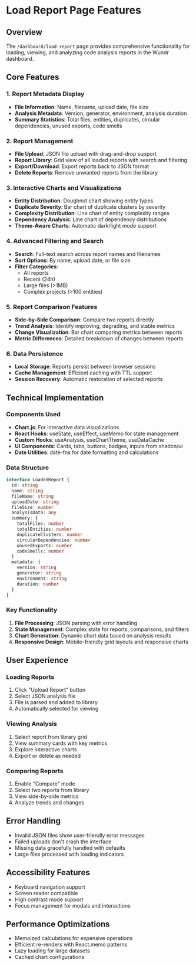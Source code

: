 # Load Report Page Features

## Overview
The `/dashboard/load-report` page provides comprehensive functionality for loading, viewing, and analyzing code analysis reports in the Wundr dashboard.

## Core Features

### 1. Report Metadata Display
- **File Information**: Name, filename, upload date, file size
- **Analysis Metadata**: Version, generator, environment, analysis duration
- **Summary Statistics**: Total files, entities, duplicates, circular dependencies, unused exports, code smells

### 2. Report Management
- **File Upload**: JSON file upload with drag-and-drop support
- **Report Library**: Grid view of all loaded reports with search and filtering
- **Export/Download**: Export reports back to JSON format
- **Delete Reports**: Remove unwanted reports from the library

### 3. Interactive Charts and Visualizations
- **Entity Distribution**: Doughnut chart showing entity types
- **Duplicate Severity**: Bar chart of duplicate clusters by severity
- **Complexity Distribution**: Line chart of entity complexity ranges
- **Dependency Analysis**: Line chart of dependency distributions
- **Theme-Aware Charts**: Automatic dark/light mode support

### 4. Advanced Filtering and Search
- **Search**: Full-text search across report names and filenames
- **Sort Options**: By name, upload date, or file size
- **Filter Categories**: 
  - All reports
  - Recent (24h)
  - Large files (>1MB)
  - Complex projects (>100 entities)

### 5. Report Comparison Features
- **Side-by-Side Comparison**: Compare two reports directly
- **Trend Analysis**: Identify improving, degrading, and stable metrics
- **Change Visualization**: Bar chart comparing metrics between reports
- **Metric Differences**: Detailed breakdown of changes between reports

### 6. Data Persistence
- **Local Storage**: Reports persist between browser sessions
- **Cache Management**: Efficient caching with TTL support
- **Session Recovery**: Automatic restoration of selected reports

## Technical Implementation

### Components Used
- **Chart.js**: For interactive data visualizations
- **React Hooks**: useState, useEffect, useMemo for state management
- **Custom Hooks**: useAnalysis, useChartTheme, useDataCache
- **UI Components**: Cards, tabs, buttons, badges, inputs from shadcn/ui
- **Date Utilities**: date-fns for date formatting and calculations

### Data Structure
```typescript
interface LoadedReport {
  id: string
  name: string
  fileName: string
  uploadDate: string
  fileSize: number
  analysisData: any
  summary: {
    totalFiles: number
    totalEntities: number
    duplicateClusters: number
    circularDependencies: number
    unusedExports: number
    codeSmells: number
  }
  metadata: {
    version: string
    generator: string
    environment: string
    duration: number
  }
}
```

### Key Functionality
1. **File Processing**: JSON parsing with error handling
2. **State Management**: Complex state for reports, comparisons, and filters
3. **Chart Generation**: Dynamic chart data based on analysis results
4. **Responsive Design**: Mobile-friendly grid layouts and responsive charts

## User Experience

### Loading Reports
1. Click "Upload Report" button
2. Select JSON analysis file
3. File is parsed and added to library
4. Automatically selected for viewing

### Viewing Analysis
1. Select report from library grid
2. View summary cards with key metrics
3. Explore interactive charts
4. Export or delete as needed

### Comparing Reports
1. Enable "Compare" mode
2. Select two reports from library
3. View side-by-side metrics
4. Analyze trends and changes

## Error Handling
- Invalid JSON files show user-friendly error messages
- Failed uploads don't crash the interface
- Missing data gracefully handled with defaults
- Large files processed with loading indicators

## Accessibility Features
- Keyboard navigation support
- Screen reader compatible
- High contrast mode support
- Focus management for modals and interactions

## Performance Optimizations
- Memoized calculations for expensive operations
- Efficient re-renders with React.memo patterns
- Lazy loading for large datasets
- Cached chart configurations